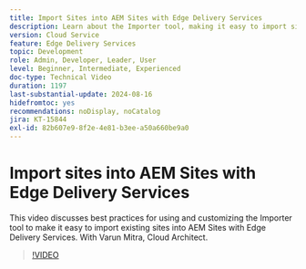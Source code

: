 ```yaml
---
title: Import Sites into AEM Sites with Edge Delivery Services
description: Learn about the Importer tool, making it easy to import sites into AEM Sites with Edge Delivery Services.
version: Cloud Service
feature: Edge Delivery Services
topic: Development
role: Admin, Developer, Leader, User
level: Beginner, Intermediate, Experienced
doc-type: Technical Video
duration: 1197
last-substantial-update: 2024-08-16
hidefromtoc: yes
recommendations: noDisplay, noCatalog
jira: KT-15844
exl-id: 82b607e9-8f2e-4e81-b3ee-a50a660be9a0
---
```

# Import sites into AEM Sites with Edge Delivery Services

This video discusses best practices for using and customizing the Importer tool to make it easy to import existing sites into AEM Sites with Edge Delivery Services. With Varun Mitra, Cloud Architect.

>[!VIDEO](https://video.tv.adobe.com/v/3431603/?learn=on)
